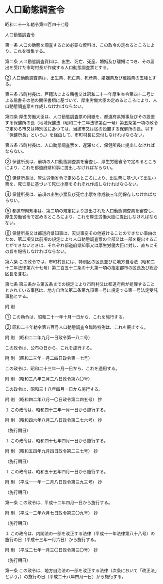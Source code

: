 # 人口動態調査令

昭和二十一年勅令第四百四十七号

人口動態調査令

第一条 人口の動態を調査するため必要な資料は、この政令の定めるところにより、これを徴集する。

第二条 人口動態調査資料は、出生、死亡、死産、婚姻及び離婚につき、その届出を受けた市町村長が作成する人口動態調査票とする。

② 人口動態調査票は、出生票、死亡票、死産票、婚姻票及び離婚票の五種とする。

第三条 市町村長は、戸籍法による届書又は昭和二十一年厚生省令第四十二号による届書その他の関係書類に基づいて、厚生労働大臣の定めるところにより、人口動態調査票を作成しなければならない。

第四条 厚生労働大臣は、人口動態調査票の用紙を、都道府県知事及びその設置する保健所の長（地域保健法（昭和二十二年法律第百一号）第五条第一項の政令で定める市又は特別区にあつては、当該市又は区の設置する保健所の長。以下「保健所長」という。）を経由して、市町村長に交付しなければならない。

第五条 市町村長は、人口動態調査票を、遅滞なく、保健所長に提出しなければならない。

② 保健所長は、前項の人口動態調査票を審査し、厚生労働省令で定めるところにより、これを都道府県知事に提出しなければならない。

③ 保健所長は、厚生労働省令で定めるところにより、出生票に基づいて出生小票を、死亡票に基づいて死亡小票をそれぞれ作成しなければならない。

④ 保健所長は、前項の出生小票及び死亡小票を作成後三年間保存しなければならない。

⑤ 都道府県知事は、第二項の規定により提出された人口動態調査票を審査し、厚生労働省令で定めるところにより、これを厚生労働大臣に提出しなければならない。

⑥ 保健所長又は都道府県知事は、天災事変その他避けることのできない事由のため、第二項又は前項の規定により人口動態調査票の全部又は一部を提出することができないときは、それぞれ都道府県知事又は厚生労働大臣に対し、直ちにその旨を報告しなければならない。

第六条 この政令では、市町村長には、特別区の区長並びに地方自治法（昭和二十二年法律第六十七号）第二百五十二条の十九第一項の指定都市の区長及び総合区長を含む。

第七条 第三条から第五条までの規定により市町村又は都道府県が処理することとされている事務は、地方自治法第二条第九項第一号に規定する第一号法定受託事務とする。

附 則

① この勅令は、昭和二十一年十月一日から、これを施行する。

② 昭和二十年勅令第五百号人口動態調査令臨時特例は、これを廃止する。

附 則 （昭和二二年九月一日政令第一八二号）

この政令は、公布の日から、これを施行する。

附 則 （昭和二三年一月二四日政令第一七号）

この政令は、昭和二十三年一月一日から、これを適用する。

附 則 （昭和三八年三月二八日政令第六〇号）

この政令は、昭和三十八年四月一日から施行する。

附 則 （昭和四二年八月一〇日政令第二四五号） 抄

１ この政令は、昭和四十三年一月一日から施行する。

附 則 （昭和四六年八月二八日政令第二七六号） 抄

（施行期日）

１ この政令は、昭和四十七年四月一日から施行する。

附 則 （昭和五四年九月四日政令第二三七号） 抄

（施行期日）

１ この政令は、昭和五十五年四月一日から施行する。

附 則 （平成一一年一二月八日政令第三九三号） 抄

（施行期日）

第一条 この政令は、平成十二年四月一日から施行する。

附 則 （平成一二年六月七日政令第三〇九号） 抄

（施行期日）

１ この政令は、内閣法の一部を改正する法律（平成十一年法律第八十八号）の施行の日（平成十三年一月六日）から施行する。

附 則 （平成二七年一月三〇日政令第三〇号） 抄

（施行期日）

第一条 この政令は、地方自治法の一部を改正する法律（次条において「改正法」という。）の施行の日（平成二十八年四月一日）から施行する。
